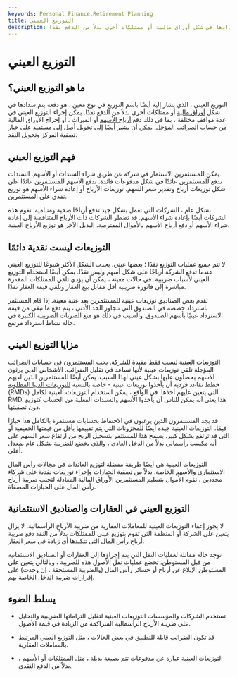 ```yaml
---
keywords: Personal Finance,Retirement Planning
title: التوزيع العيني
description: التوزيع العيني ، الذي يشار إليه أيضًا بالتوزيع في شكل معين ، هو دفعة يتم سدادها في شكل أوراق مالية أو ممتلكات أخرى بدلاً من الدفع نقدًا.
---
```


# التوزيع العيني
## ما هو التوزيع العيني؟

التوزيع العيني ، الذي يشار إليه أيضًا باسم التوزيع في نوع معين ، هو دفعة يتم سدادها في شكل [أوراق مالية](/security) أو ممتلكات أخرى بدلاً من الدفع نقدًا. يمكن إجراء التوزيع العيني في عدة مواقف مختلفة ، بما في ذلك دفع [أرباح الأسهم](/stockdividend) أو الميراث ، أو إخراج الأوراق المالية من حساب الضرائب المؤجل. يمكن أن يشير أيضًا إلى تحويل أصل إلى مستفيد على خيار تصفية المركز وتحويل النقد.

## فهم التوزيع العيني

يمكن للمستثمرين الاستثمار في شركة عن طريق شراء السندات أو الأسهم. السندات تدفع للمستثمرين عائدًا في شكل مدفوعات فائدة. تدفع الأسهم للمستثمرين عائدًا على شكل توزيعات أرباح وتقدير سعر السهم. توزيعات الأرباح أو إعادة شراء الأسهم هو توزيع نقدي على المستثمرين.

بشكل عام ، الشركات التي تعمل بشكل جيد تدفع أرباحًا صحية ومتنامية. تقوم هذه الشركات أيضًا بإعادة شراء الأسهم. قد تضطر الشركات ذات الأرباح المتناقصة إلى إعادة شراء الأسهم أو دفع أرباح الأسهم بالأموال المقترضة. البديل الآخر هو توزيع الأرباح العينية.

## التوزيعات ليست نقدية دائمًا

لا تتم جميع عمليات التوزيع نقدًا ؛ بعضها عيني. يحدث الشكل الأكثر شيوعًا للتوزيع العيني عندما تدفع الشركة أرباحًا على شكل أسهم وليس نقدًا. يمكن أيضًا استخدام التوزيع العيني لأسباب ضريبية. في حالات معينة ، يمكن أن يؤدي تلقي الممتلكات المقدرة مباشرة إلى فاتورة ضريبية أقل مقابل بيع العقار وتلقي قيمة العقار نقدًا.

تقدم بعض الصناديق توزيعات عينية للمستثمرين بعد عتبة معينة. إذا قام المستثمر باسترداد حصصه في الصندوق التي تتجاوز الحد الأدنى ، يتم دفع ما تبقى من قيمة الاسترداد عينيًا بأسهم الصندوق. والسبب في ذلك هو منع الضربات الضريبية الكبيرة في حالة نشاط استرداد مرتفع.

## مزايا التوزيع العيني

التوزيعات العينية ليست فقط مفيدة للشركة. يحب المستثمرون في حسابات الضرائب المؤجلة تلقي توزيعات عينية لأنها تساعد في تقليل الضرائب. الأشخاص الذين يرثون الأسهم يحصلون عليها بشكل عيني لهذا السبب. يمكن أيضًا للمستثمرين الذين لديهم خطط تقاعد فردية أن يأخذوا توزيعات عينية - خاصة بالنسبة [للتوزيعات الدنيا المطلوبة](/requiredminimumdistribution) (RMDs) التي يتعين عليهم أخذها. في الواقع ، يمكن استخدام التوزيعات العينية لكامل RMD. هذا يعني أنه يمكن للناس أن يأخذوا الأسهم والسندات الفعلية من الحساب كتوزيع دون تصفيتها.

قد يجد المستثمرون الذين يرغبون في الاحتفاظ بحسابات مستثمرة بالكامل هذا خيارًا قيمًا. التوزيعات العينية جيدة أيضًا للمخزونات التي يتم تقييمها بأقل من قيمتها الحقيقية أو التي قد ترتفع بشكل كبير. يسمح هذا للمستثمر بتسجيل الربح من ارتفاع سعر السهم على أنه مكسب رأسمالي بدلاً من الدخل العادي ، والذي يخضع للضريبة بشكل عام بمعدل أعلى.

التوزيعات العينية هي أيضًا طريقة مفضلة لتوزيع العائدات في مجالات رأس المال الاستثماري والأسهم الخاصة. بدلاً من تصفية الحيازات وإجراء توزيعات نقدية على شركاء محددين ، تقوم الأموال بتسليم المستثمرين الأوراق المالية المعادلة لتجنب ضريبة أرباح رأس المال على الحيازات المصفاة.

## التوزيع العيني في العقارات والصناديق الاستئمانية

لا يجوز إعفاء التوزيعات العينية للمعاملات العقارية من ضريبة الأرباح الرأسمالية. لا يزال يتعين على الشركة أو المنظمة التي تقوم بتوزيع عيني للممتلكات بدلاً من النقد دفع ضريبة أرباح رأس المال التي تتكبدها أي زيادة في سعر العقار.

توجد حالة مماثلة لعمليات النقل التي يتم إجراؤها إلى العقارات أو الصناديق الاستئمانية من قبل المستوطن. تخضع عمليات نقل الأصول هذه للضريبة ، وبالتالي يتعين على المستوطن الإبلاغ عن أرباح أو خسائر رأس المال (والضريبة المستحقة ، إن وجدت) على إقرارات ضريبة الدخل الخاصة بهم.

## يسلط الضوء

- تستخدم الشركات والمؤسسات التوزيعات العينية لتقليل التزاماتها الضريبية والتحايل على ضريبة الأرباح الرأسمالية المتراكمة من الزيادة في قيمة الأصول.

- قد تكون الضرائب قابلة للتطبيق في بعض الحالات ، مثل التوزيع العيني المرتبط بالمعاملات العقارية.

- التوزيعات العينية عبارة عن مدفوعات تتم بصيغة بديلة ، مثل الممتلكات أو الأسهم ، بدلاً من الدفع النقدي.

